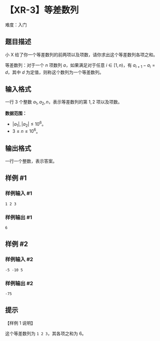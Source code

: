 # 【XR-3】等差数列
难度：入门

## 题目描述

小 X 给了你一个等差数列的前两项以及项数，请你求出这个等差数列各项之和。

等差数列：对于一个 $n$ 项数列 $a$，如果满足对于任意 $i \in [1,n)$，有 $a_{i+1} - a_i = d$，其中 $d$ 为定值，则称这个数列为一个等差数列。

## 输入格式

一行 $3$ 个整数 $a_1, a_2, n$，表示等差数列的第 $1,2$ 项以及项数。

**数据范围：**

- $|a_1|,|a_2| \le 10^6$。
- $3 \le n \le 10^6$。

## 输出格式

一行一个整数，表示答案。

## 样例 #1

### 样例输入 #1

```
1 2 3
```

### 样例输出 #1

```
6
```

## 样例 #2

### 样例输入 #2

```
-5 -10 5
```

### 样例输出 #2

```
-75
```

## 提示

【样例 $1$ 说明】

这个等差数列为 `1 2 3`，其各项之和为 $6$。